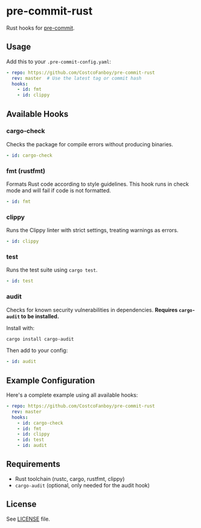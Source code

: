 # pre-commit-rust

Rust hooks for [pre-commit](https://pre-commit.com/).

## Usage

Add this to your `.pre-commit-config.yaml`:

```yaml
- repo: https://github.com/CostcoFanboy/pre-commit-rust
  rev: master  # Use the latest tag or commit hash
  hooks:
    - id: fmt
    - id: clippy
```

## Available Hooks

### cargo-check
Checks the package for compile errors without producing binaries.
```yaml
- id: cargo-check
```

### fmt (rustfmt)
Formats Rust code according to style guidelines. This hook runs in check mode and will fail if code is not formatted.
```yaml
- id: fmt
```

### clippy
Runs the Clippy linter with strict settings, treating warnings as errors.
```yaml
- id: clippy
```

### test
Runs the test suite using `cargo test`.
```yaml
- id: test
```

### audit
Checks for known security vulnerabilities in dependencies. **Requires `cargo-audit` to be installed.**

Install with:
```bash
cargo install cargo-audit
```

Then add to your config:
```yaml
- id: audit
```

## Example Configuration

Here's a complete example using all available hooks:

```yaml
- repo: https://github.com/CostcoFanboy/pre-commit-rust
  rev: master
  hooks:
    - id: cargo-check
    - id: fmt
    - id: clippy
    - id: test
    - id: audit
```

## Requirements

- Rust toolchain (rustc, cargo, rustfmt, clippy)
- `cargo-audit` (optional, only needed for the audit hook)

## License

See [LICENSE](LICENSE) file.
